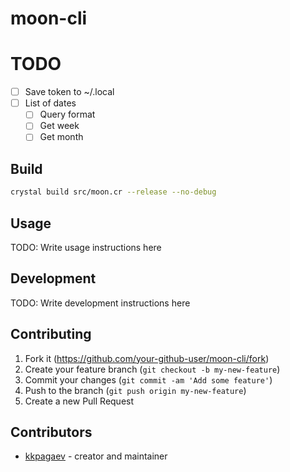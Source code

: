 # moon-cli


# TODO

- [ ] Save token to ~/.local
- [ ] List of dates
  - [ ] Query format
  - [ ] Get week
  - [ ] Get month

## Build

```bash
crystal build src/moon.cr --release --no-debug
```

## Usage

TODO: Write usage instructions here

## Development

TODO: Write development instructions here

## Contributing

1. Fork it (<https://github.com/your-github-user/moon-cli/fork>)
2. Create your feature branch (`git checkout -b my-new-feature`)
3. Commit your changes (`git commit -am 'Add some feature'`)
4. Push to the branch (`git push origin my-new-feature`)
5. Create a new Pull Request

## Contributors

- [kkpagaev](https://github.com/your-github-user) - creator and maintainer
